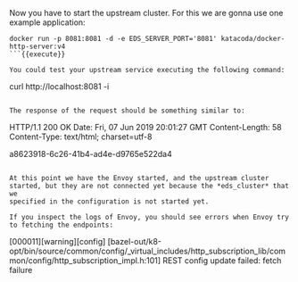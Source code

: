 Now you have to start the upstream cluster. For this we are gonna use one example application:

```
docker run -p 8081:8081 -d -e EDS_SERVER_PORT='8081' katacoda/docker-http-server:v4
```{{execute}}

You could test your upstream service executing the following command:
```
curl http://localhost:8081 -i
```{{execute}}

The response of the request should be something similar to:

```
HTTP/1.1 200 OK
Date: Fri, 07 Jun 2019 20:01:27 GMT
Content-Length: 58
Content-Type: text/html; charset=utf-8

a8623918-6c26-41b4-ad4e-d9765e522da4
```

At this point we have the Envoy started, and the upstream cluster started, but they are not connected yet because the *eds_cluster* that we
specified in the configuration is not started yet.

If you inspect the logs of Envoy, you should see errors when Envoy try to fetching the endpoints:

```
[000011][warning][config] [bazel-out/k8-opt/bin/source/common/config/_virtual_includes/http_subscription_lib/common/config/http_subscription_impl.h:101] REST config update failed: fetch failure
```